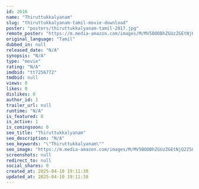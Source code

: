 ```yaml
---
id: 2616
name: "Thiruttukkalyanam"
slug: "thiruttukkalyanam-tamil-movie-download"
poster: "posters/thiruttukkalyanam-tamil-2017.jpg"
remote_poster: "https://m.media-amazon.com/images/M/MV5BODBhZGUzZGEtNjQ2ZS00NGE2LWJlYzMtOTQ3YWFlMjQ4MGRlXkEyXkFqcGdeQXVyNDQ5NDQ0Nzk@._V1_SX300.jpg"
original_language: "Tamil"
dubbed_in: null
released_date: "N/A"
synopsis: "N/A"
type: "movie"
rating: "N/A"
imdbid: "tt7256772"
tmdbid: null
views: 0
likes: 0
dislikes: 0
author_id: 1
trailer_url: null
runtime: "N/A"
is_featured: 0
is_active: 1
is_comingsoon: 0
seo_title: "Thiruttukkalyanam"
seo_description: "N/A"
seo_keywords: "\"Thiruttukkalyanam\""
seo_image: "https://m.media-amazon.com/images/M/MV5BODBhZGUzZGEtNjQ2ZS00NGE2LWJlYzMtOTQ3YWFlMjQ4MGRlXkEyXkFqcGdeQXVyNDQ5NDQ0Nzk@._V1_SX300.jpg"
screenshots: null
redirect_to: null
social_shares: 0
created_at: 2025-04-10 19:11:38
updated_at: 2025-04-10 19:11:38
---
```


